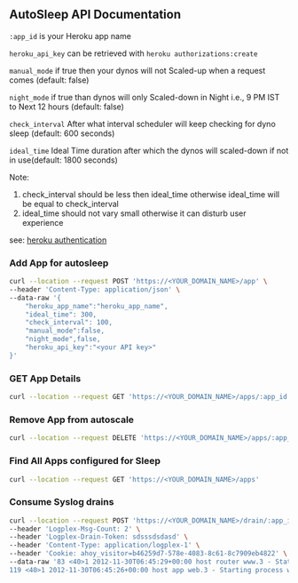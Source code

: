 AutoSleep API Documentation
----------------------------

`:app_id` is your Heroku app name

`heroku_api_key` can be retrieved with  `heroku authorizations:create`

`manual_mode` if true then your dynos will not Scaled-up when a request comes (default: false)

`night_mode` if true than dynos will only Scaled-down in Night i.e., 9 PM IST to Next 12 hours (default: false)

`check_interval` After what interval scheduler will keep checking for dyno sleep (default: 600  seconds)

`ideal_time`  Ideal Time duration after which the dynos will scaled-down if not in use(default: 1800 seconds)


Note: 
1) check_interval should be less then ideal_time otherwise ideal_time will be equal to check_interval
2) ideal_time should not vary small otherwise it can disturb user experience 

see: [heroku authentication](https://devcenter.heroku.com/articles/platform-api-quickstart#authentication) 

### Add App for autosleep

```sh
curl --location --request POST 'https://<YOUR_DOMAIN_NAME>/app' \
--header 'Content-Type: application/json' \
--data-raw '{
	"heroku_app_name":"heroku_app_name",
	"ideal_time": 300,
	"check_interval": 100,
	"manual_mode":false,
	"night_mode",false,
	"heroku_api_key":"<your API key>"
}'
```

### GET App Details 

```sh
curl --location --request GET 'https://<YOUR_DOMAIN_NAME>/apps/:app_id'
```

### Remove App from autoscale

```sh
curl --location --request DELETE 'https://<YOUR_DOMAIN_NAME>/apps/:app_id'
```

### Find All Apps configured for Sleep

```sh
curl --location --request GET 'https://<YOUR_DOMAIN_NAME>/apps'
```

### Consume Syslog drains

```sh
curl --location --request POST 'https://<YOUR_DOMAIN_NAME>/drain/:app_id' \
--header 'Logplex-Msg-Count: 2' \
--header 'Logplex-Drain-Token: sdsssdsdasd' \
--header 'Content-Type: application/logplex-1' \
--header 'Cookie: ahoy_visitor=b46259d7-578e-4083-8c61-8c7909eb4822' \
--data-raw '83 <40>1 2012-11-30T06:45:29+00:00 host router www.3 - State changed from starting to up
119 <40>1 2012-11-30T06:45:26+00:00 host app web.3 - Starting process with command `bundle exec rackup config.ru -p 24405`'
```


